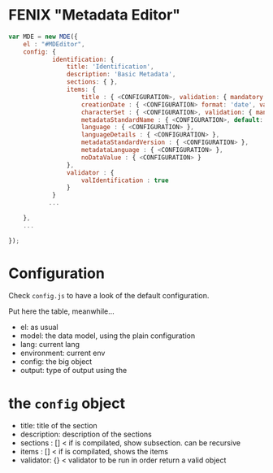 # FENIX "Metadata Editor"

```javascript
var MDE = new MDE({
    el : "#MDEditor",
    config: {
           	identification: {
           		title: 'Identification',
           		description: 'Basic Metadata',
           		sections: { },
           		items: {
           			title : { <CONFIGURATION>, validation: { mandatory : true } },
           			creationDate : { <CONFIGURATION> format: 'date', validation: { mandatory : true } },
           			characterSet : { <CONFIGURATION>, validation: { mandatory : true } },
           			metadataStandardName : { <CONFIGURATION>, default: 'FENIX', validation: { mandatory : true } },
           			language : { <CONFIGURATION> },
           			languageDetails : { <CONFIGURATION> },
           			metadataStandardVersion : { <CONFIGURATION> },
           			metadataLanguage : { <CONFIGURATION> },
           			noDataValue : { <CONFIGURATION> }
           		},
           		validator : {
           			valIdentification : true
           		}
           	}
           ...           	        
           
    },
    ...
    
});
```

# Configuration

Check `config.js` to have a look of the default configuration.

Put here the table, meanwhile...

 - el: as usual
 - model: the data model, using the plain configuration
 - lang: current lang
 - environment: current env
 - config: the big object
 - output: type of output using the
 
# the `config` object

 - title: title of the section
 - description: description of the sections
 - sections : [] < if is compilated, show subsection. can be recursive
 - items : [] < if is compilated, shows the items
 - validator: {} < validator to be run in order return a valid object